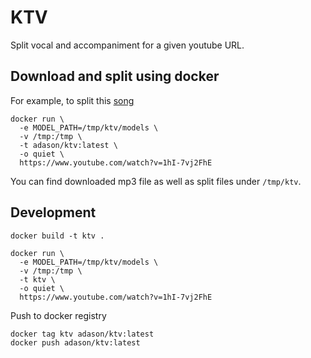 # KTV
Split vocal and accompaniment for a given youtube URL.

## Download and split using docker

For example, to split this [song](https://www.youtube.com/watch?v=1hI-7vj2FhE)

```
docker run \
  -e MODEL_PATH=/tmp/ktv/models \
  -v /tmp:/tmp \
  -t adason/ktv:latest \
  -o quiet \
  https://www.youtube.com/watch?v=1hI-7vj2FhE
```

You can find downloaded mp3 file as well as split files under `/tmp/ktv`.

## Development

```
docker build -t ktv .

docker run \
  -e MODEL_PATH=/tmp/ktv/models \
  -v /tmp:/tmp \
  -t ktv \
  -o quiet \
  https://www.youtube.com/watch?v=1hI-7vj2FhE
```

Push to docker registry
```
docker tag ktv adason/ktv:latest
docker push adason/ktv:latest
```
